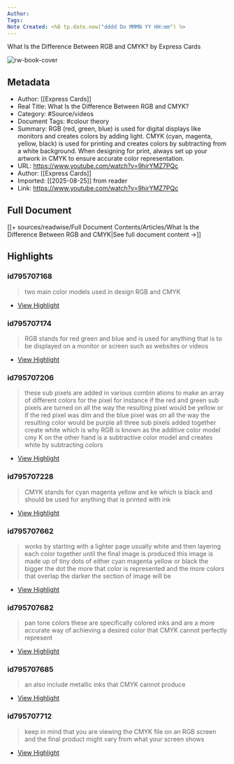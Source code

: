 ```yaml
---
Author: 
Tags:
Note Created: <%8 tp.date.now("dddd Do MMMN YY HH:mm") %>
---
```

What Is the Difference Between RGB and CMYK? by Express Cards

![rw-book-cover](https://i.ytimg.com/vi/9hirYMZ7PQc/maxresdefault.jpg?sqp=-oaymwEmCIAKENAF8quKqQMa8AEB-AH-CYAC0AWKAgwIABABGH8gEyhtMA8=&rs=AOn4CLA6fb6ZvgrawGlHqGe8fICvA4JPGw)

## Metadata
- Author: [[Express Cards]]
- Real Title: What Is the Difference Between RGB and CMYK?
- Category: #Source/videos
- Document Tags:  #colour theory 
- Summary: RGB (red, green, blue) is used for digital displays like monitors and creates colors by adding light. CMYK (cyan, magenta, yellow, black) is used for printing and creates colors by subtracting from a white background. When designing for print, always set up your artwork in CMYK to ensure accurate color representation.
- URL: https://www.youtube.com/watch?v=9hirYMZ7PQc
- Author: [[Express Cards]]
- Imported: [[2025-08-25]] from reader
- Link: https://www.youtube.com/watch?v=9hirYMZ7PQc

## Full Document
[[+ sources/readwise/Full Document Contents/Articles/What Is the Difference Between RGB and CMYK|See full document content →]]

## Highlights
### id795707168

> two main color models used in design RGB and CMYK

 * [View Highlight](https://read.readwise.io/read/01j9k2fy298h92yj0eyy9daynk)
### id795707174

> RGB stands for red green and blue and is used for anything that is to be displayed on a monitor or screen such as websites or videos

 * [View Highlight](https://read.readwise.io/read/01j9k2g2d3d8gks7k8841zrcvv)
### id795707206

> these sub pixels are added in various combin ations to make an
> array of different colors for the pixel for instance if the red and green sub pixels are turned on all the way the resulting pixel would be yellow or if the red pixel was dim and the blue pixel was on all the way the resulting color would be purple all three sub pixels added together create white which is why RGB is known as the additive color model cmy K on the other hand is a subtractive color model and creates white by subtracting colors

 * [View Highlight](https://read.readwise.io/read/01j9k2h3kwfc0070dx3wrshjxh)
### id795707228

> CMYK stands for cyan magenta yellow and ke which is black and
> should be used for anything that is printed with ink

 * [View Highlight](https://read.readwise.io/read/01j9k2hyb1bbggynk7p3cp5vgk)
### id795707662

> works by starting with a lighter page usually white and then layering each color together until the final image is produced this image is made up of tiny dots of either cyan magenta yellow or black the bigger the dot the more that color is represented and the more colors that overlap the darker the section of image will be

 * [View Highlight](https://read.readwise.io/read/01j9k2jt5r3m0806347t5k523g)
### id795707682

> pan tone colors these are specifically colored inks and are a more accurate way of achieving a desired
> color that CMYK cannot perfectly represent

 * [View Highlight](https://read.readwise.io/read/01j9k2kbj79mz2e0p2w3tfj3ev)
### id795707685

> an also include metallic inks that CMYK cannot produce

 * [View Highlight](https://read.readwise.io/read/01j9k2kfnzb51ehatawqr98dh2)
### id795707712

> keep in mind that you are viewing the CMYK file on an RGB screen and the final product might vary from what your screen shows

 * [View Highlight](https://read.readwise.io/read/01j9k2kx3md20emmscj87v85rw)
